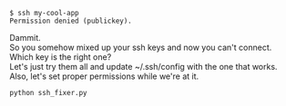 ```
$ ssh my-cool-app
Permission denied (publickey).
```

Dammit.  
So you somehow mixed up your ssh keys and now you can't connect.  
Which key is the right one?  
Let's just try them all and update ~/.ssh/config with the one that works.  
Also, let's set proper permissions while we're at it.  

`python ssh_fixer.py`
